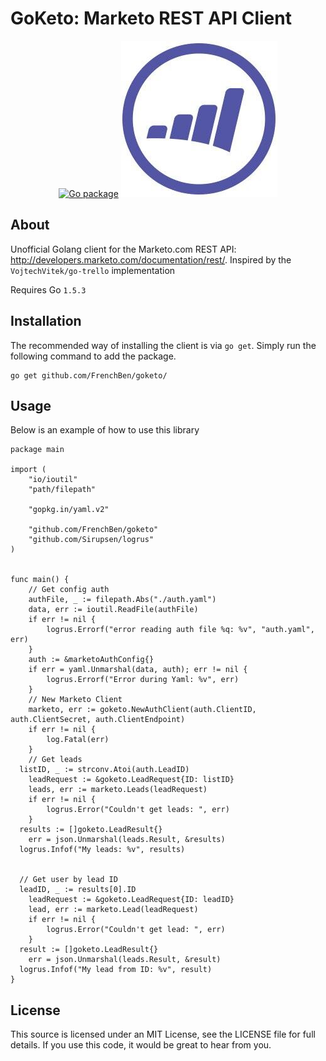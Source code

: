 GoKeto: Marketo REST API Client
===============================
<p align="center">
  <a href="http://golang.org" target="_blank"><img alt="Go package" src="https://golang.org/doc/gopher/pencil/gopherhat.jpg" width="20%" /></a>
  <a href="https://www.marketo.com/" target="_blank"><img src="https://raw.githubusercontent.com/FrenchBen/go-marketo/master/doc/Marketo-logo.jpg" alt="Marketo Logo"/></a>
</p>

About
----------------
Unofficial Golang client for the Marketo.com REST API: http://developers.marketo.com/documentation/rest/.
Inspired by the `VojtechVitek/go-trello` implementation

Requires Go `1.5.3`

Installation
----------------
The recommended way of installing the client is via `go get`. Simply run the following command to add the package.

    go get github.com/FrenchBen/goketo/

Usage
----------------
Below is an example of how to use this library

```
package main

import (
	"io/ioutil"
	"path/filepath"

	"gopkg.in/yaml.v2"

	"github.com/FrenchBen/goketo"
	"github.com/Sirupsen/logrus"
)


func main() {
	// Get config auth
	authFile, _ := filepath.Abs("./auth.yaml")
	data, err := ioutil.ReadFile(authFile)
	if err != nil {
		logrus.Errorf("error reading auth file %q: %v", "auth.yaml", err)
	}
	auth := &marketoAuthConfig{}
	if err = yaml.Unmarshal(data, auth); err != nil {
		logrus.Errorf("Error during Yaml: %v", err)
	}
	// New Marketo Client
	marketo, err := goketo.NewAuthClient(auth.ClientID, auth.ClientSecret, auth.ClientEndpoint)
	if err != nil {
		log.Fatal(err)
	}
	// Get leads
  listID, _ := strconv.Atoi(auth.LeadID)
	leadRequest := &goketo.LeadRequest{ID: listID}
	leads, err := marketo.Leads(leadRequest)
	if err != nil {
		logrus.Error("Couldn't get leads: ", err)
	}  
  results := []goketo.LeadResult{}
	err = json.Unmarshal(leads.Result, &results)
  logrus.Infof("My leads: %v", results)


  // Get user by lead ID
  leadID, _ := results[0].ID
	leadRequest := &goketo.LeadRequest{ID: leadID}
	lead, err := marketo.Lead(leadRequest)
	if err != nil {
		logrus.Error("Couldn't get lead: ", err)
	}
  result := []goketo.LeadResult{}
	err = json.Unmarshal(leads.Result, &result)
  logrus.Infof("My lead from ID: %v", result)
}
```


License
----------------
This source is licensed under an MIT License, see the LICENSE file for full details. If you use this code, it would be great to hear from you.
